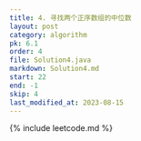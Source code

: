 ```yaml
---
title: 4. 寻找两个正序数组的中位数
layout: post
category: algorithm
pk: 6.1
order: 4
file: Solution4.java
markdown: Solution4.md
start: 22
end: -1
skip: 4
last_modified_at: 2023-08-15
---
```


{% include leetcode.md %}